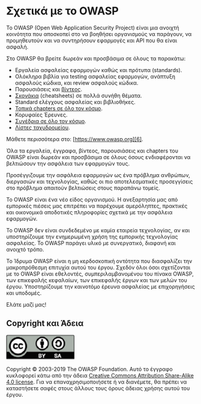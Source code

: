 Σχετικά με το OWASP
===========

Το OWASP (Open Web Application Security Project) είναι μια ανοιχτή κοινότητα
που αποσκοπεί στο να βοηθήσει οργανισμούς να παράγουν, να προμηθευτούν και 
να συντηρήσουν εφαρμογές και API που θα είναι ασφαλή.

Στο OWASP θα βρείτε δωρεάν και προσβάσιμα σε όλους τα παρακάτω:

* Εργαλεία ασφαλείας εφαρμογών καθώς και πρότυπα (standards).
* Ολόκληρα βιβλία για testing ασφαλείας εφαρμογών, ανάπτυξη ασφαλούς κώδικα, και 
review ασφαλούς κώδικα.
* Παρουσιάσεις και [βίντεος][1].
* [Σκονάκια][2] (cheatsheets) σε πολλά συνήθη θέματα.
* Standard ελέγχους ασφαλείας και βιβλιοθήκες.
* [Τοπικά chapters σε όλο τον κόσμο][3].
* Κορυφαίες Έρευνες.
* [Συνέδρια σε όλο τον κόσμο][4].
* [Λίστες ταχυδρομείου][5].

Μάθετε περισσότερα στο: [https://www.owasp.org][6].

Όλα τα εργαλεία, έγγραφα, βίντεος, παρουσιάσεις και chapters του OWASP είναι
δωρεάν και προσβάσιμα σε όλους όσους ενδιαφέρονται να βελτιώσουν την ασφάλεια
των εφαρμογών τους.

Προσέγγιζουμε την ασφάλεια εφαρμογών ως ένα πρόβλημα ανθρώπων, 
διεργασιών και τεχνολογίας, καθώς οι πιο αποτελεσματικές προσεγγίσεις 
στο πρόβλημα απαιτούν βελτιώσεις στους παραπάνω τομείς.

Το OWASP είναι ένα νέο είδος οργανισμού. Η ανεξαρτησία μας από εμπορικές πιέσεις
μας επιτρέπει να παρέχουμε αμερόληπτες, πρακτικές και οικονομικά αποδοτικές 
πληροφορίες σχετικά με την ασφάλεια εφαρμογών.

Το OWASP δεν είναι συνδεδεμένο με καμία εταιρεία τεχνολογίας, αν και υποστηρίζουμε την
ενημερωμένη χρήση της εμπορικής τεχνολογίας ασφαλείας. Το OWASP παράγει υλικό με 
συνεργατικό, διαφανή και ανοιχτό τρόπο.

Το Ίδρυμα OWASP είναι η μη κερδοσκοπική οντότητα που διασφαλίζει την μακροπρόθεσμη επιτυχία
αυτού του έργου. Σχεδόν όλοι όσοι σχετίζονται με το OWASP είναι εθελοντές,
συμπεριλαμβανομένου του πίνακα OWASP, των επικεφαλής κεφαλαίων, των επικεφαλής έργων και των 
μελών του έργου. Υποστηρίζουμε την καινοτόμο έρευνα ασφαλείας με επιχορηγήσεις και υποδομές.

Ελάτε μαζί μας!

## Copyright και Άδεια

![license](images/license.png)

Copyright © 2003-2019 The OWASP Foundation. Αυτό το έγγραφο κυκλοφορεί κάτω από την άδεια
[Creative Commons Attribution Share-Alike 4.0 license][7]. Για να επαναχρησιμοποιήσετε ή 
να διανέμετε, θα πρέπει να καταστήσετε σαφές στους άλλους τους όρους άδειας χρήσης αυτού του έργου.

[1]: https://www.youtube.com/user/OWASPGLOBAL
[2]: https://www.owasp.org/index.php/OWASP_Cheat_Sheet_Series
[3]: https://www.owasp.org/index.php/OWASP_Chapter
[4]: https://www.owasp.org/index.php/Category:OWASP_AppSec_Conference
[5]: https://lists.owasp.org/mailman/listinfo
[6]: https://www.owasp.org
[7]: http://creativecommons.org/licenses/by-sa/4.0/

